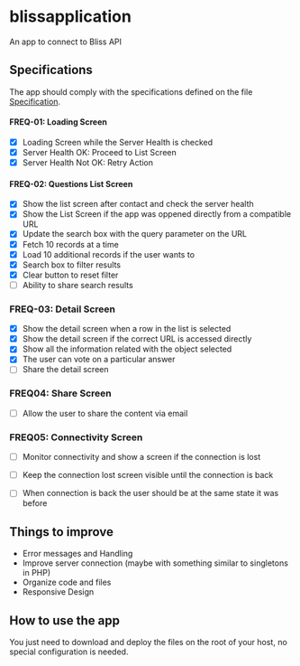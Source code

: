# blissapplication
An app to connect to Bliss API

## Specifications
The app should comply with the specifications defined on the file [Specification](Specification.pdf).

#### FREQ-01: Loading Screen
- [x] Loading Screen while the Server Health is checked
- [x] Server Health OK: Proceed to List Screen
- [x] Server Health Not OK: Retry Action

#### FREQ-02: Questions List Screen
- [x] Show the list screen after contact and check the server health
- [x] Show the List Screen if the app was oppened directly from a compatible URL
- [x] Update the search box with the query parameter on the URL
- [x] Fetch 10 records at a time
- [x] Load 10 additional records if the user wants to
- [x] Search box to filter results
- [x] Clear button to reset filter
- [ ] Ability to share search results

### FREQ-03: Detail Screen
- [x] Show the detail screen when a row in the list is selected
- [x] Show the detail screen if the correct URL is accessed directly
- [x] Show all the information related with the object selected
- [x] The user can vote on a particular answer
- [ ] Share the detail screen

### FREQ04: Share Screen
- [ ] Allow the user to share the content via email

### FREQ05: Connectivity Screen
- [ ] Monitor connectivity and show a screen if the connection is lost
- [ ] Keep the connection lost screen visible until the connection is back
- [ ] When connection is back the user should be at the same state it was before


## Things to improve
- Error messages and Handling
- Improve server connection (maybe with something similar to singletons in PHP)
- Organize code and files
- Responsive Design

## How to use the app
You just need to download and deploy the files on the root of your host, no special configuration is needed.